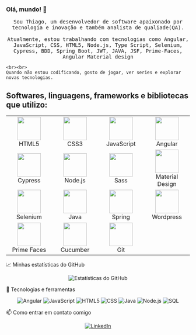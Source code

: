 ### Olá, mundo! 👋
<p align="center">
  
  <samp>
    Sou Thiago, um desenvolvedor de software apaixonado por tecnologia e inovação e também analista de qualiade(QA).
    <br><br>
    Atualmente, estou trabalhando com tecnologias como Angular, JavaScript, CSS, HTML5, Node.js, Type Script, Selenium, Cypress, BDD, Spring Boot, JWT, JAVA, JSF, Prime-Faces, Angular Material  design
    
    <br><br>
    Quando não estou codificando, gosto de jogar, ver series e explorar novas tecnologias.
  </samp>
</p>

## Softwares, linguagens, frameworks e bibliotecas que utilizo:
<table>
  <tbody>
    <tr>
      <td width="25%" align="center">
        <img height="64px" src="https://img.icons8.com/color/48/000000/html-5.png">
        <br>
        <span>HTML5</span>
      </td>
      <td width="25%" align="center">
        <img height="64px" src="https://img.icons8.com/color/48/000000/css3.png">
        <br>
        <span>CSS3</span>
      </td>
      <td width="25%" align="center">
        <img height="64px" src="https://img.icons8.com/color/48/000000/javascript.png">
        <br>
        <span>JavaScript</span>
      </td>
      <td width="25%" align="center">
        <img height="64px" src="https://img.icons8.com/color/48/000000/angular.png">
        <br>
        <span>Angular</span>
      </td>
    </tr>
    <tr>
      <td width="25%" align="center">
        <img height="64px" src="https://asset.brandfetch.io/idIq_kF0rb/idv3zwmSiY.jpeg">
        <br>
        <span>Cypress</span>
      </td>
      <td width="25%" align="center">
        <img height="64px" src="https://img.icons8.com/color/48/000000/nodejs.png">
        <br>
        <span>Node.js</span>
      </td>
      <td width="25%" align="center">
        <img height="64px" src="https://img.icons8.com/color/48/000000/sass.png">
        <br>
        <span>Sass<span>
      </td>
      <td width="25%" align="center">
        <img height="64px" src="https://seeklogo.com/images/M/material-design-logo-8BAFEFE50B-seeklogo.com.png">
        <br>
        <span>Material Design</span>
      </td>
    </tr>
    <tr>
      <td width="25%" align="center">
        <img height="64px" src="https://seeklogo.com/images/S/selenium-logo-A1B53CEFB0-seeklogo.com.png">
        <br>
        <span>Selenium</span>
      </td>
      <td width="25%" align="center">
        <img height="64px" src="https://img.icons8.com/color/48/000000/java-coffee-cup-logo.png">
        <br>
        <span>Java</span>
      </td>
      <td width="25%" align="center">
        <img height="64px" src="https://img.icons8.com/color/48/000000/spring-logo.png">
        <br>
        <span>Spring<span>
      </td>
      <td width="25%" align="center">
        <img height="64px" src="https://img.icons8.com/color/48/000000/wordpress.png">
        <br>
        <span>Wordpress</span>
      </td>
    </tr>
    <tr>
      <td width="25%" align="center">
        <img height="64px" src="https://i1.wp.com/www.primefaces.org/wp-content/uploads/2021/10/primefaces-logo.png?fit=1368%2C320&ssl=1">
        <br>
        <span>Prime Faces</span>
      </td>
      <td width="25%" align="center">
        <img height="64px" src="https://seeklogo.com/images/C/cucumber-logo-D727C551CE-seeklogo.com.png">
        <br>
        <span>Cucumber</span>
      </td>
      <td width="25%" align="center">
        <img height="64px" src="https://img.icons8.com/color/48/000000/git.png"">
        <br>
        <span>Git</span>
      </td>
    </tr>
  </tbody>
</table>
📈 Minhas estatísticas do GitHub
<p align="center">
  <img src="https://github-readme-stats.vercel.app/api?username=Thiago11112000&show_icons=true&theme=radical" alt="Estatísticas do GitHub">
</p>

🔧 Tecnologias e ferramentas
<p align="center">
  <img src="https://img.shields.io/badge/Code-Angular-informational?style=flat&logo=angular&logoColor=white&color=2bbc8a" alt="Angular">
  <img src="https://img.shields.io/badge/Code-JavaScript-informational?style=flat&logo=javascript&logoColor=white&color=2bbc8a" alt="JavaScript">
  <img src="https://img.shields.io/badge/Code-HTML5-informational?style=flat&logo=html5&logoColor=white&color=2bbc8a" alt="HTML5">
  <img src="https://img.shields.io/badge/Code-CSS-informational?style=flat&logo=css3&logoColor=white&color=2bbc8a" alt="CSS">
  <img src="https://img.shields.io/badge/Code-Java-informational?style=flat&logo=java&logoColor=white&color=2bbc8a" alt="Java">
  <img src="https://img.shields.io/badge/Tools-Node.js-informational?style=flat&logo=node-dot-js&logoColor=white&color=2bbc8a" alt="Node.js">
  <img src="https://img.shields.io/badge/Tools-SQL-informational?style=flat&logo=mysql&logoColor=white&color=2bbc8a" alt="SQL">
</p>

📫 Como entrar em contato comigo
<p align="center">
  <a href="https://www.linkedin.com/in/thiago-martins-2996ba1a2/"><img src="https://img.shields.io/badge/-LinkedIn-0077B5?style=flat&logo=LinkedIn&logoColor=white" alt="LinkedIn"></a>
</p>
